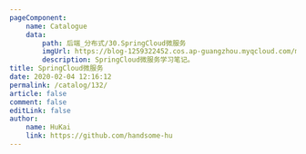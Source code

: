 ```yaml
---
pageComponent:
    name: Catalogue
    data:
        path: 后端_分布式/30.SpringCloud微服务
        imgUrl: https://blog-1259322452.cos.ap-guangzhou.myqcloud.com/my/catalog.png
        description: SpringCloud微服务学习笔记。
title: SpringCloud微服务
date: 2020-02-04 12:16:12
permalink: /catalog/132/
article: false
comment: false
editLink: false
author:
    name: HuKai
    link: https://github.com/handsome-hu
---
```

